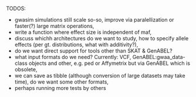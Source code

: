 TODOS:

* gwasim simulations still scale so-so, improve via paralellization or faster(?) large matrix operations,
* write a function where effect size is independent of maf,
* discuss whichh architectures do we want to study, how to specify allele effects (per gt. distributions, what with additivity?),
* do we want direct support for tools other than SKAT & GenABEL?
* what input formats do we need? Currently: VCF, GenABEL:gwaa_data-class objects and other, e.g. ped or Affymetrix but via GenABEL which is obsolete,
* we can save as tibble (although conversion of large datasets may take time), do we want some other formats,
* perhaps running more tests by others
